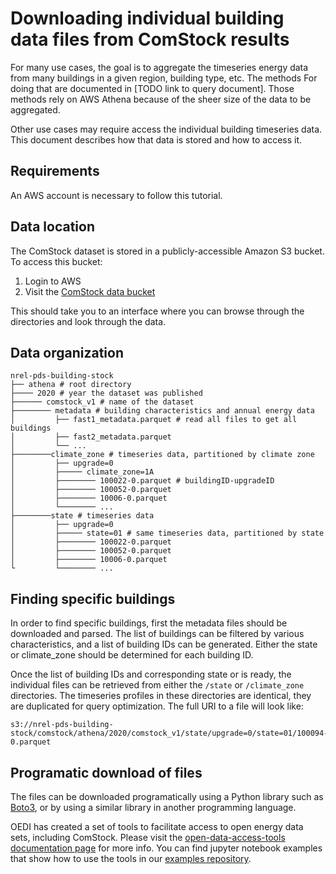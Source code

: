 # Downloading individual building data files from ComStock results

For many use cases, the goal is to aggregate the timeseries energy data
from many buildings in a given region, building type, etc. The methods For
doing that are documented in [TODO link to query document].  Those methods
rely on AWS Athena because of the sheer size of the data to be aggregated.

Other use cases may require access the individual building timeseries data.
This document describes how that data is stored and how to access it.

## Requirements

An AWS account is necessary to follow this tutorial.

## Data location

The ComStock dataset is stored in a publicly-accessible Amazon S3 bucket.
To access this bucket:

1. Login to AWS
2. Visit the [ComStock data bucket](https://s3.console.aws.amazon.com/s3/buckets/nrel-pds-building-stock?region=us-west-2&tab=objects)

This should take you to an interface where you can browse through the directories
and look through the data.

## Data organization

```
nrel-pds-building-stock
├── athena # root directory
├──── 2020 # year the dataset was published
├────── comstock_v1 # name of the dataset
├──────── metadata # building characteristics and annual energy data
│         ├── fast1_metadata.parquet # read all files to get all buildings
│         ├── fast2_metadata.parquet
│         └── ...
├────────climate_zone # timeseries data, partitioned by climate zone
│         ├── upgrade=0
│         ├───── climate_zone=1A
│         ├──────── 100022-0.parquet # buildingID-upgradeID
│         ├──────── 100052-0.parquet
│         ├──────── 10006-0.parquet
│         └──────── ...
├────────state # timeseries data
│         ├── upgrade=0
│         ├───── state=01 # same timeseries data, partitioned by state
│         ├──────── 100022-0.parquet
│         ├──────── 100052-0.parquet
│         ├──────── 10006-0.parquet
└         └──────── ...
```
## Finding specific buildings

In order to find specific buildings, first the metadata files should be
downloaded and parsed.  The list of buildings can be filtered by various
characteristics, and a list of building IDs can be generated.  Either the
state or climate_zone should be determined for each building ID.

Once the list of building IDs and corresponding state or is ready, the
individual files can be retrieved from either the `/state` or `/climate_zone`
directories.  The timeseries profiles in these directories are identical, they
are duplicated for query optimization. The full URI to a file will look like:
```
s3://nrel-pds-building-stock/comstock/athena/2020/comstock_v1/state/upgrade=0/state=01/100094-0.parquet
```
## Programatic download of files
The files can be downloaded programatically using a Python library such as
[Boto3](https://boto3.amazonaws.com/v1/documentation/api/latest/reference/services/s3.html),
or by using a similar library in another programming language.

OEDI has created a set of tools to facilitate access to open energy data sets, including ComStock. Please visit the [open-data-access-tools documentation page](https://openedi.github.io/open-data-access-tools/) for more info. You can find jupyter notebook examples that show how to use the tools in our [examples repository](https://github.com/openEDI/open-data-access-tools/tree/integration/examples).
